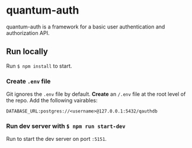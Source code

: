 # quantum-auth

quantum-auth is a framework for a basic user authentication and authorization API.

## Run locally

Run `$ npm install` to start.

### Create `.env` file

Git ignores the `.env` file by default. **Create** an `/.env` file at the root level of the repo. Add the following vairables:

`DATABASE_URL:postgres://<username>@127.0.0.1:5432/qauthdb`

### Run dev server with `$ npm run start-dev`

Run to start the dev server on port `:5151`.
